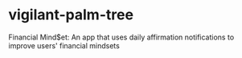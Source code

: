 # vigilant-palm-tree
Financial Mind$et: An app that uses daily affirmation notifications to improve users' financial mindsets
